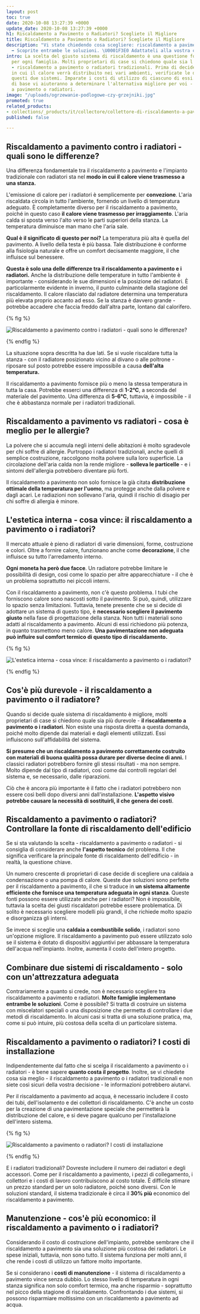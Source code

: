 ```yaml
---
layout: post
toc: true
date: 2020-10-08 13:27:39 +0000
update_date: 2020-10-08 13:27:39 +0000
h1: Riscaldamento a Pavimento o Radiatori? Scegliete il Migliore
title: Riscaldamento a Pavimento o Radiatori? Scegliete il Migliore
description: "Vi state chiedendo cosa scegliere: riscaldamento a pavimento o radiatori?
  ➡️ Scoprite entrambe le soluzioni. \U0001F3E0 Adattateli alla vostra casa."
intro: La scelta del giusto sistema di riscaldamento è una questione fondamentale
  per ogni famiglia. Molti proprietari di case si chiedono quale sia l'opzione migliore
  - riscaldamento a pavimento o radiatori tradizionali. Prima di decidere il modo
  in cui il calore verrà distribuito nei vari ambienti, verificate le differenze tra
  questi due sistemi. Imparate i costi di utilizzo di ciascuno di essi. Queste conoscenze
  di base vi aiuteranno a determinare l'alternativa migliore per voi - riscaldamento
  a pavimento o radiatori.
image: "/uploads/ogrzewanie-podlogowe-czy-grzejniki.jpg"
promoted: true
related_products:
- collections/_products/it/collectore/collettore-di-riscaldamento-a-pavimento.html
published: false

---
```

## Riscaldamento a pavimento contro i radiatori - quali sono le differenze?

Una differenza fondamentale tra il riscaldamento a pavimento e l'impianto tradizionale con radiatori sta nel **modo in cui il** **calore viene trasmesso a una stanza.**

L'emissione di calore per i radiatori è semplicemente per **convezione**. L'aria riscaldata circola in tutto l'ambiente, fornendo un livello di temperatura adeguato. È completamente diverso per il riscaldamento a pavimento, poiché in questo caso **il calore viene trasmesso per irraggiamento**. L'aria calda si sposta verso l'alto verso le parti superiori della stanza. La temperatura diminuisce man mano che l'aria sale.

**Qual è il significato di questo per noi?** La temperatura più alta è quella del pavimento. A livello della testa è più bassa. Tale distribuzione è conforme alla fisiologia naturale e offre un comfort decisamente maggiore, il che influisce sul benessere.

**Questa è solo una delle differenze tra il riscaldamento a pavimento e i radiatori.** Anche la distribuzione delle temperature in tutto l'ambiente è importante - considerando le sue dimensioni e la posizione dei radiatori. È particolarmente evidente in inverno, il punto culminante della stagione del riscaldamento. Il calore rilasciato dal radiatore determina una temperatura più elevata proprio accanto ad esso. Se la stanza è davvero grande - potrebbe accadere che faccia freddo dall'altra parte, lontano dal calorifero.

{% fig %}

 ![Riscaldamento a pavimento contro i radiatori - quali sono le differenze?](/uploads/ogrzewanie-podlogowe-czy-grzejniki-1.jpg "Riscaldamento a pavimento contro i radiatori - quali sono le differenze?") 

{% endfig %}

La situazione sopra descritta ha due lati. Se si vuole riscaldare tutta la stanza - con il radiatore posizionato vicino al divano o alle poltrone - riposare sul posto potrebbe essere impossibile a causa **dell'alta temperatura.**

Il riscaldamento a pavimento fornisce più o meno la stessa temperatura in tutta la casa. Potrebbe esserci una differenza di **1-2°C**, a seconda del materiale del pavimento. Una differenza di **5-6°C**, tuttavia, è impossibile - il che è abbastanza normale per i radiatori tradizionali.

## Riscaldamento a pavimento vs radiatori - cosa è meglio per le allergie?

La polvere che si accumula negli interni delle abitazioni è molto sgradevole per chi soffre di allergie. Purtroppo i radiatori tradizionali, anche quelli di semplice costruzione, raccolgono molta polvere sulla loro superficie. La circolazione dell'aria calda non la rende migliore - **solleva le particelle** - e i sintomi dell'allergia potrebbero diventare più forti.

Il riscaldamento a pavimento non solo fornisce la già citata **distribuzione ottimale della temperatura per l'uomo**, ma protegge anche dalla polvere e dagli acari. Le radiazioni non sollevano l'aria, quindi il rischio di disagio per chi soffre di allergia è minore.

## L'estetica interna - cosa vince: il riscaldamento a pavimento o i radiatori?

Il mercato attuale è pieno di radiatori di varie dimensioni, forme, costruzione e colori. Oltre a fornire calore, funzionano anche come **decorazione**, il che influisce su tutto l'arredamento interno.

**Ogni moneta ha però due facce**. Un radiatore potrebbe limitare le possibilità di design, così come lo spazio per altre apparecchiature - il che è un problema soprattutto nei piccoli interni.

Con il riscaldamento a pavimento, non c'è questo problema. I tubi che forniscono calore sono nascosti sotto il pavimento. Si può, quindi, utilizzare lo spazio senza limitazioni. Tuttavia, tenete presente che se si decide di adottare un sistema di questo tipo, è **necessario scegliere il pavimento giusto** nella fase di progettazione della stanza. Non tutti i materiali sono adatti al riscaldamento a pavimento. Alcuni di essi richiedono più potenza, in quanto trasmettono meno calore. **Una pavimentazione non adeguata può influire sul comfort termico di questo tipo di riscaldamento.**

{% fig %}

![L'estetica interna - cosa vince: il riscaldamento a pavimento o i radiatori?](/uploads/podloga-pod-ogrzewanie-podlogowe.jpg "L'estetica interna - cosa vince: il riscaldamento a pavimento o i radiatori?") 

{% endfig %}

## Cos'è più durevole - il riscaldamento a pavimento o il radiatore?

Quando si decide quale sistema di riscaldamento è migliore, molti proprietari di case si chiedono quale sia più durevole - **il riscaldamento a pavimento o i radiatori**. Non esiste una risposta diretta a questa domanda, poiché molto dipende dai materiali e dagli elementi utilizzati. Essi influiscono sull'affidabilità del sistema.

**Si presume che un riscaldamento a pavimento correttamente costruito con materiali di buona qualità possa durare per diverse decine di anni.** I classici radiatori potrebbero fornire gli stessi risultati - ma non sempre. Molto dipende dal tipo di radiatori, così come dai controlli regolari del sistema e, se necessario, dalle riparazioni.

Ciò che è ancora più importante è il fatto che i radiatori potrebbero non essere così belli dopo diversi anni dall'installazione. **L'aspetto visivo potrebbe causare la necessità di sostituirli, il che genera dei costi**.

## Riscaldamento a pavimento o radiatori? Controllare la fonte di riscaldamento dell'edificio

Se si sta valutando la scelta - riscaldamento a pavimento o radiatori - si consiglia di considerare anche **l'aspetto tecnico** del problema. Il che significa verificare la principale fonte di riscaldamento dell'edificio - in realtà, la questione chiave.

Un numero crescente di proprietari di case decide di scegliere una caldaia a condensazione o una pompa di calore. Queste due soluzioni sono perfette per il riscaldamento a pavimento, il che si traduce in **un sistema altamente efficiente che fornisce una temperatura adeguata in ogni stanza**. Queste fonti possono essere utilizzate anche per i radiatori? Non è impossibile, tuttavia la scelta dei giusti riscaldatori potrebbe essere problematica. Di solito è necessario scegliere modelli più grandi, il che richiede molto spazio e disorganizza gli interni.

Se invece si sceglie una **caldaia a combustibile solido**, i radiatori sono un'opzione migliore. Il riscaldamento a pavimento può essere utilizzato solo se il sistema è dotato di dispositivi aggiuntivi per abbassare la temperatura dell'acqua nell'impianto. Inoltre, aumenta il costo dell'intero progetto.

## Combinare due sistemi di riscaldamento - solo con un'attrezzatura adeguata

Contrariamente a quanto si crede, non è necessario scegliere tra riscaldamento a pavimento e radiatori. **Molte famiglie implementano entrambe le soluzioni**. Come è possibile? Si tratta di costruire un sistema con miscelatori speciali o una disposizione che permetta di controllare i due metodi di riscaldamento. In alcuni casi si tratta di una soluzione pratica, ma, come si può intuire, più costosa della scelta di un particolare sistema.

## Riscaldamento a pavimento o radiatori? I costi di installazione

Indipendentemente dal fatto che si scelga il riscaldamento a pavimento o i radiatori - è bene sapere **quanto costa il progetto**. Inoltre, se vi chiedete cosa sia meglio - il riscaldamento a pavimento o i radiatori tradizionali e non siete così sicuri della vostra decisione - le informazioni potrebbero aiutarvi.

Per il riscaldamento a pavimento ad acqua, è necessario includere il costo dei tubi, dell'isolamento e dei collettori di riscaldamento. C'è anche un costo per la creazione di una pavimentazione speciale che permetterà la distribuzione del calore, e si deve pagare qualcuno per l'installazione dell'intero sistema.

{% fig %}

 ![Riscaldamento a pavimento o radiatori? I costi di installazione](/uploads/wyposazenie-ogrzewanie-podlogowe-czy-grzejniki.jpg "Riscaldamento a pavimento o radiatori? I costi di installazione") 

{% endfig %}

E i radiatori tradizionali? Dovreste includere il numero dei radiatori e degli accessori. Come per il riscaldamento a pavimento, i pezzi di collegamento, i collettori e i costi di lavoro contribuiscono al costo totale. È difficile stimare un prezzo standard per un solo radiatore, poiché sono diversi. Con le soluzioni standard, il sistema tradizionale è circa il **30% più** economico del riscaldamento a pavimento.

## Manutenzione - cos'è più economico: il riscaldamento a pavimento o i radiatori?

Considerando il costo di costruzione dell'impianto, potrebbe sembrare che il riscaldamento a pavimento sia una soluzione più costosa dei radiatori. Le spese iniziali, tuttavia, non sono tutto. Il sistema funziona per molti anni, il che rende i costi di utilizzo un fattore molto importante.

Se si considerano i **costi di manutenzione** - il sistema di riscaldamento a pavimento vince senza dubbio. Lo stesso livello di temperatura in ogni stanza significa non solo comfort termico, ma anche risparmio - soprattutto nel picco della stagione di riscaldamento. Confrontando i due sistemi, si possono risparmiare moltissimo con un riscaldamento a pavimento ad acqua.
